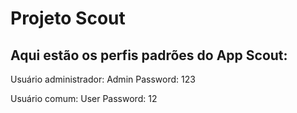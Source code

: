 # Projeto Scout

## Aqui estão os perfis padrões do App Scout:

Usuário administrador: Admin
Password: 123

Usuário comum: User
Password: 12
